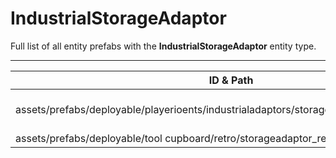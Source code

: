 # IndustrialStorageAdaptor
Full list of all <Badge type="warning" text="2"/> entity prefabs with the **IndustrialStorageAdaptor** entity type.

---
| ID & Path |
| --- |
| <a href="#1077498142"><Badge id="1077498142" type="tip" text="#"/></a> <Badge type="tip" text="1077498142"/> <Badge type="info" text="Deployable"/> <Badge type="info" text="Rust.PropRenderer"/> <Badge type="info" text="Construction"/> <br> assets/prefabs/deployable/playerioents/industrialadaptors/storageadaptor.deployed.prefab |
| <a href="#1420913995"><Badge id="1420913995" type="tip" text="#"/></a> <Badge type="tip" text="1420913995"/> <Badge type="info" text="Deployable"/> <Badge type="info" text="Rust.PropRenderer"/> <Badge type="info" text="Construction"/> <br> assets/prefabs/deployable/tool cupboard/retro/storageadaptor_retro_tc.deployed.prefab |
